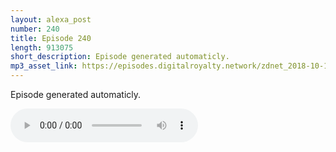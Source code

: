 ```yaml
---
layout: alexa_post
number: 240
title: Episode 240
length: 913075
short_description: Episode generated automaticly.
mp3_asset_link: https://episodes.digitalroyalty.network/zdnet_2018-10-12_01-00-20.mp3
---
```


Episode generated automaticly.

<audio controls>
    <source src="{{ page.mp3_asset_link }}" type="audio/mpeg">
</audio>